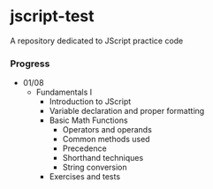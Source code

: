 # jscript-test
A repository dedicated to JScript practice code

### Progress
* 01/08
  * Fundamentals I
    * Introduction to JScript
    * Variable declaration and proper formatting
    * Basic Math Functions
      * Operators and operands
      * Common methods used
      * Precedence
      * Shorthand techniques
      * String conversion
    * Exercises and tests